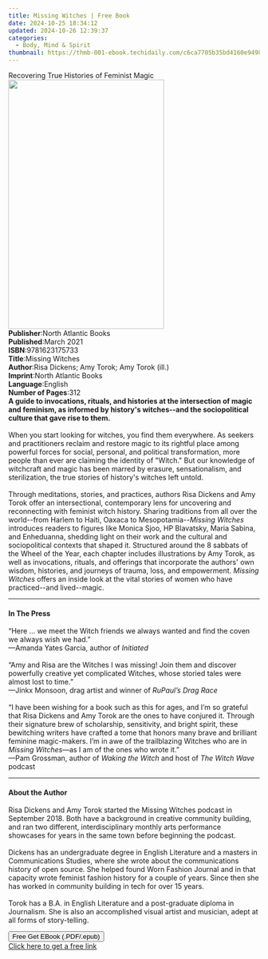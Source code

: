 ```yaml
---
title: Missing Witches | Free Book
date: 2024-10-25 18:34:12
updated: 2024-10-26 12:39:37
categories:
  - Body, Mind & Spirit
thumbnail: https://thmb-001-ebook.techidaily.com/c6ca7705b35bd4160e949866bae9255a9ee904e2a5d362f5bfabae08dc1964df.jpg
---
```

<main id="book-container">
  <div class="flex flex-col">
    <div class="book-brief flex-1 py-6 px-4 sm:p-6 md:py-10 md:px-8">
      <!-- brief-->
      <div class="book-brief-main">
        Recovering True Histories of Feminist Magic
      </div>
    </div>
    <div
      class="book-meta-info flex-1 grid gap-4 col-start-1 col-end-3 row-start-1 sm:mb-6 sm:grid-cols-4 lg:gap-6 lg:col-start-2 lg:row-end-6 lg:row-span-6 lg:mb-0"
    >
      <div
        class="book-meta-info-left place-content-center mt-4 p-4 text-sm leading-6 col-start-2 col-span-2 dark:text-slate-400"
      >
        <img
          class="w-full h-500 object-cover rounded-lg sm:h-255 sm:col-span-2 lg:col-span-full"
          src="https://img-001-ebook.techidaily.com/d00446708b338bcec4725410daaf8d15888da58c7cadd7e566df1b927ab2422e.jpg"
          alt=""
          width="312"
          height="500"
        />
      </div>
      <div
        class="book-meta-info-right mt-2 col-start-1 row-start-2 col-span-3 self-center"
      >
        <!-- meta data  -->
        <div class="flex flex-col px-4 md:px-8">
          <div class="flex-1">
            <strong>Publisher</strong>:<span class="px-2"
              >North Atlantic Books</span
            >
          </div>
          <div class="flex-1">
            <strong>Published</strong>:<span class="px-2">March 2021</span>
          </div>
          <div class="flex-1">
            <strong>ISBN</strong>:<span class="px-2">9781623175733</span>
          </div>
          <div class="flex-1">
            <strong>Title</strong>:<span class="px-2">Missing Witches</span>
          </div>
          <div class="flex-1">
            <strong>Author</strong>:<span class="px-2"
              >Risa Dickens; Amy Torok; Amy Torok (ill.)</span
            >
          </div>
          <div class="flex-1">
            <strong>Imprint</strong>:<span class="px-2"
              >North Atlantic Books</span
            >
          </div>
          <div class="flex-1">
            <strong>Language</strong>:<span class="px-2">English</span>
          </div>
          <div class="flex-1">
            <strong>Number of Pages</strong>:<span class="px-2">312</span>
          </div>
        </div>
      </div>
    </div>
    <div class="book-description flex-1 py-6 px-4 sm:p-6 md:py-10 md:px-8">
      <div class="book-description-main">
        <div accordion-content="" id="description">
          <b
            >A guide to invocations, rituals, and histories at the intersection
            of magic and feminism, as informed by history's witches--and the
            sociopolitical culture that gave rise to them.</b
          ><br /><br />When you start looking for witches, you find them
          everywhere. As seekers and practitioners reclaim and restore magic to
          its rightful place among powerful forces for social, personal, and
          political transformation, more people than ever are claiming the
          identity of "Witch." But our knowledge of witchcraft and magic has
          been marred by erasure, sensationalism, and sterilization, the true
          stories of history's witches left untold.<br /><br />Through
          meditations, stories, and practices, authors Risa Dickens and Amy
          Torok offer an intersectional, contemporary lens for uncovering and
          reconnecting with feminist witch history. Sharing traditions from all
          over the world--from Harlem to Haiti, Oaxaca to Mesopotamia--<i
            >Missing Witches</i
          >
          introduces readers to figures like Monica Sjoo, HP Blavatsky, Maria
          Sabina, and Enheduanna, shedding light on their work and the cultural
          and sociopolitical contexts that shaped it. Structured around the 8
          sabbats of the Wheel of the Year, each chapter
          includes&nbsp;illustrations by Amy Torok, as well as invocations,
          rituals, and offerings that incorporate the authors' own wisdom,
          histories, and journeys of trauma, loss, and empowerment.
          <i>Missing Witches</i> offers an inside look at the vital stories of
          women who have practiced--and lived--magic.
        </div>
        <div class="accordion-fader"></div>
      </div>
    </div>
    <div class="book-excerpts flex-1 py-6 px-4 sm:p-6 md:py-10 md:px-8">
      <!-- excerpts-->
      <div class="book-excerpts-main">
        <hr />
        <h4 class="placeholder placeholder-heading">
          <span>In The Press</span>
        </h4>
        <p>
          “Here … we meet the Witch friends we always wanted and find the coven
          we always wish we had.”<br />—Amanda Yates Garcia, author of
          <i>Initiated<br /><br /></i>“Amy and Risa are the Witches I was
          missing! Join them and discover powerfully creative yet complicated
          Witches, whose storied tales were almost lost to time.”<br />—Jinkx
          Monsoon, drag artist and winner of <i>RuPaul’s Drag Race</i
          ><br /><br />“I have been wishing for a book such as this for ages,
          and I’m so grateful that Risa Dickens and Amy Torok are the ones to
          have conjured it. Through their signature brew of scholarship,
          sensitivity, and bright spirit, these bewitching writers have crafted
          a tome that honors many brave and brilliant feminine magic-makers. I’m
          in awe of the trailblazing Witches who are in
          <i>Missing Witches</i>—as I am of the ones who wrote it.”<br />—Pam
          Grossman, author of <i>Waking the Witch</i> and host of
          <i>The Witch Wave</i> podcast
        </p>
      </div>
    </div>
    <div class="book-about-author flex-1 py-6 px-4 sm:p-6 md:py-10 md:px-8">
      <!-- about author-->
      <div class="book-main-author-main">
        <hr />
        <h4 class="placeholder placeholder-heading">
          <span>About the Author</span>
        </h4>
        <p>
          Risa Dickens and Amy Torok started the Missing Witches podcast in
          September 2018. Both have a background in creative community building,
          and ran two different, interdisciplinary monthly arts performance
          showcases for years in the same town before beginning the podcast.<br /><br />Dickens
          has an undergraduate degree in English Literature and a masters in
          Communications Studies, where she wrote about the communications
          history of open source. She helped found Worn Fashion Journal and in
          that capacity wrote feminist fashion history for a couple of years.
          Since then she has worked in community building in tech for over 15
          years.<br /><br />Torok has a B.A. in English Literature and a
          post-graduate diploma in Journalism. She is also an accomplished
          visual artist and musician, adept at all forms of story-telling.
        </p>
      </div>
    </div>
    <div class="book-free-get flex-1 py-6 px-4 sm:p-6 md:py-10 md:px-8">
      <button
        id="btn-free-get"
        class="bg-blue-500 hover:bg-blue-700 text-white font-bold py-2 px-4 rounded"
      >
        Free Get EBook (.PDF/.epub)
      </button>
      <div id="countdown-display" class="px-2 text-lg mt-2"></div>
      <a
        id="free-link"
        class="hidden bg-blue-500 hover:bg-blue-700 text-white font-bold py-2 px-4 rounded"
        href="https://www.ebooks.com/en-us/book/210063477/missing-witches/risa-dickens/"
        target="_blank"
        >Click here to get a free link</a
      >
    </div>
    <script>
      let countdownTime = 0;
      let countdownInterval = null;
      document
        .getElementById('btn-free-get')
        .addEventListener('click', startCountdown);
      function startCountdown() {
        countdownTime = new Date().getTime() + 60000 * 3;
        countdownInterval = setInterval(updateCountdown, 1000);
        document.getElementById('btn-free-get').disabled = true;
        document
          .getElementById('btn-free-get')
          .classList.add('bg-gray-500', 'cursor-not-allowed');
      }
      function updateCountdown() {
        let currentTime = new Date().getTime();
        let timeLeft = countdownTime - currentTime;
        let secondsLeft = Math.floor(timeLeft / 1000);
        document.getElementById('countdown-display').innerHTML =
          `Remaining time: ${secondsLeft} seconds.`;
        if (secondsLeft <= 0) {
          clearInterval(countdownInterval);
          document.getElementById('btn-free-get').classList.add('hidden');
          document.getElementById('free-link').classList.remove('hidden');
          document.getElementById('countdown-display').innerHTML = '';
        }
      }
    </script>
  </div>
</main>
